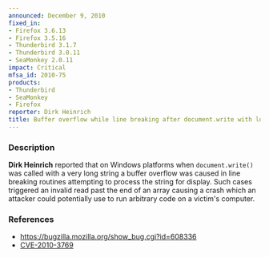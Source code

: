 ```yaml
---
announced: December 9, 2010
fixed_in:
- Firefox 3.6.13
- Firefox 3.5.16
- Thunderbird 3.1.7
- Thunderbird 3.0.11
- SeaMonkey 2.0.11
impact: Critical
mfsa_id: 2010-75
products:
- Thunderbird
- SeaMonkey
- Firefox
reporter: Dirk Heinrich
title: Buffer overflow while line breaking after document.write with long string
---
```


<h3>Description</h3>

<p><strong>Dirk Heinrich</strong> reported that on Windows platforms
when <code>document.write()</code> was called with a very long string
a buffer overflow was caused in line breaking routines attempting to
process the string for display.  Such cases triggered an invalid read
past the end of an array causing a crash which an attacker could
potentially use to run arbitrary code on a victim's computer.</p>

<h3>References</h3>

<ul>
  <li><a href="https://bugzilla.mozilla.org/show_bug.cgi?id=608336">https://bugzilla.mozilla.org/show_bug.cgi?id=608336</a></li>
  <li><a class="ex-ref" href="http://cve.mitre.org/cgi-bin/cvename.cgi?name=CVE-2010-3769">CVE-2010-3769</a></li>
</ul>




